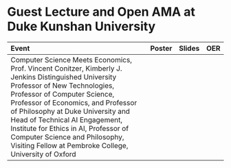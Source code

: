 # Guest Lecture and Open AMA at Duke Kunshan University


|**Event**|**Poster**|**Slides**|**OER**| 
|:--- |:--- |:--- |:--- |
|Computer Science Meets Economics, Prof. Vincent Conitzer, Kimberly J. Jenkins Distinguished University Professor of New Technologies, Professor of Computer Science, Professor of Economics, and Professor of Philosophy at Duke University and Head of Technical AI Engagement, Institute for Ethics in AI, Professor of Computer Science and Philosophy, Visiting Fellow at Pembroke College, University of Oxford |      |     |     |
